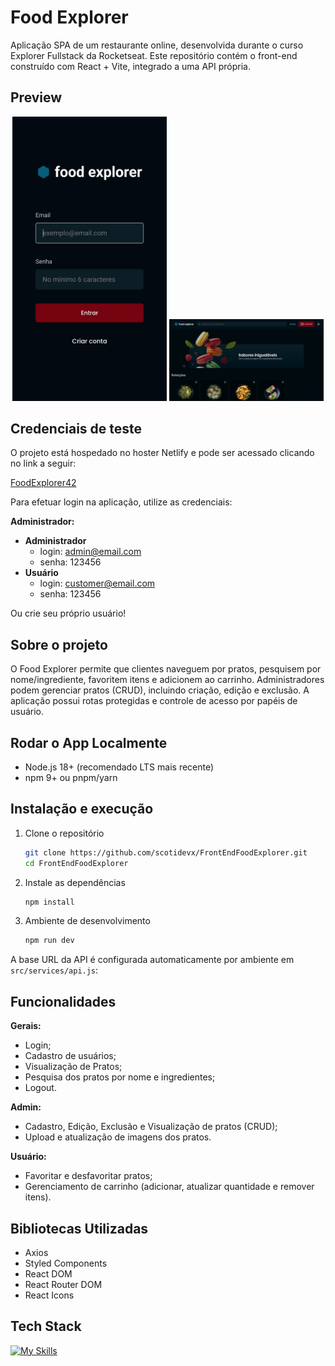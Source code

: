 # Food Explorer

Aplicação SPA de um restaurante online, desenvolvida durante o curso Explorer Fullstack da Rocketseat. Este repositório contém o front-end construído com React + Vite, integrado a uma API própria.

## Preview

<p align="center">
  <img src="/public/screenshot1.jpg" alt="Menu" width="49%" />
  <img src="/public/screenshot2.png" alt="Home" width="49%" />
</p>

## Credenciais de teste

O projeto está hospedado no hoster Netlify e pode ser acessado clicando no link a seguir:

[FoodExplorer42](https://foodexplorer42.netlify.app/)

Para efetuar login na aplicação, utilize as credenciais:

**Administrador:**

- **Administrador**
  - login: admin@email.com
  - senha: 123456
- **Usuário**
  - login: customer@email.com
  - senha: 123456

Ou crie seu próprio usuário!

## Sobre o projeto

O Food Explorer permite que clientes naveguem por pratos, pesquisem por nome/ingrediente, favoritem itens e adicionem ao carrinho. Administradores podem gerenciar pratos (CRUD), incluindo criação, edição e exclusão. A aplicação possui rotas protegidas e controle de acesso por papéis de usuário.

## Rodar o App Localmente

- Node.js 18+ (recomendado LTS mais recente)
- npm 9+ ou pnpm/yarn

## Instalação e execução

1. Clone o repositório
   ```bash
   git clone https://github.com/scotidevx/FrontEndFoodExplorer.git
   cd FrontEndFoodExplorer
   ```
2. Instale as dependências
   ```bash
   npm install
   ```
3. Ambiente de desenvolvimento
   ```bash
   npm run dev
   ```

A base URL da API é configurada automaticamente por ambiente em `src/services/api.js`:

## Funcionalidades

**Gerais:**

- Login;
- Cadastro de usuários;
- Visualização de Pratos;
- Pesquisa dos pratos por nome e ingredientes;
- Logout.

**Admin:**

- Cadastro, Edição, Exclusão e Visualização de pratos (CRUD);
- Upload e atualização de imagens dos pratos.

**Usuário:**

- Favoritar e desfavoritar pratos;
- Gerenciamento de carrinho (adicionar, atualizar quantidade e remover itens).

## Bibliotecas Utilizadas

- Axios
- Styled Components
- React DOM
- React Router DOM
- React Icons

## Tech Stack

[![My Skills](https://skillicons.dev/icons?i=js,html,css,react,vite,styledcomponents)](https://skillicons.dev)
